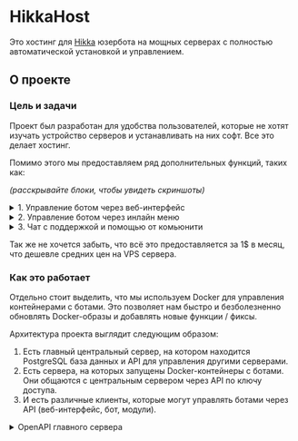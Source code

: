 # HikkaHost

Это хостинг для [Hikka](https://hikka.pw/) юзербота на мощных серверах с полностью автоматической установкой и управлением.

## О проекте


### Цель и задачи

Проект был разработан для удобства пользователей, которые не хотят изучать устройство серверов и устанавливать на них софт. Все это делает хостинг.

Помимо этого мы предоставляем ряд дополнительных функций, таких как:

_(расскрывайте блоки, чтобы увидеть скриншоты)_

<details>
  <summary>1. Управление ботом через веб-интерфейс</summary>

  ![Web interface](/profile/screenshots/webapp.png)
</details>

<details>
  <summary>2. Управление ботом через инлайн меню</summary>

  ![Inline menu](/profile/screenshots/inline.png)
</details>

<details>
  <summary>3. Чат с поддержкой и помощью от комьюнити</summary>

  ![Inline menu](/profile/screenshots/support.png)
</details>

Так же не хочется забыть, что всё это предоставляется за 1$ в месяц, что дешевле средних цен на VPS сервера.

### Как это работает

Отдельно стоит выделить, что мы используем Docker для управления контейнерами с ботами. Это позволяет нам быстро и безболезненно обновлять Docker-образы и добавлять новые функции / фиксы.

Архитектура проекта выглядит следующим образом:

1. Есть главный центральный сервер, на котором находится PostgreSQL база данных и API для управления другими серверами.
2. Есть сервера, на которых запущены Docker-контейнеры с ботами. Они общаются с центральным сервером через API по ключу доступа.
3. И есть различные клиенты, которые могут управлять ботами через API (веб-интерфейс, бот, модули).

<details>
  <summary>OpenAPI главного сервера</summary>

  ![Inline menu](/profile/screenshots/api.png)
</details>
